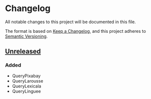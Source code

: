# Changelog

All notable changes to this project will be documented in this file.

The format is based on [Keep a Changelog](https://keepachangelog.com/en/1.1.0/),
and this project adheres to [Semantic Versioning](https://semver.org/spec/v2.0.0.html).

## [Unreleased]

### Added

- QueryPixabay
- QueryLarousse
- QueryLexicala
- QueryLinguee



[unreleased]: https://github.com/taylorhmorris/storyqueries/compare/v0.0.1...HEAD
[0.0.1]: https://github.com/taylorhmorris/storyqueries/releases/tag/v0.0.1
